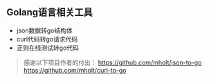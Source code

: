 ## Golang语言相关工具

* json数据转go结构体
* curl代码转go请求代码
* 正则在线测试转go代码



> 感谢以下项目作者的付出：
  https://github.com/mholt/json-to-go
  https://github.com/mholt/curl-to-go